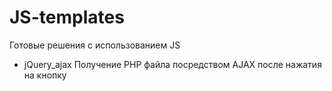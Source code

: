# JS-templates
Готовые решения с использованием JS

 - jQuery_ajax Получение PHP файла посредством AJAX после нажатия на кнопку
